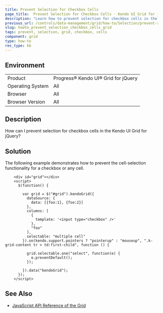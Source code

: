 ```yaml
---
title: Prevent Selection for Checkbox Cells
page_title:  Prevent Selection for Checkbox Cells - Kendo UI Grid for jQuery
description: "Learn how to prevent selection for checkbox cells in the Kendo UI Grid for jQuery. "
previous_url: /controls/data-management/grid/how-to/Selection/prevent-selection-for-checkbox-cell
slug: howto_prevent_selection_checkbox_cells_grid
tags: prevent, selection, grid, checkbox, cells
component: grid
type: how-to
res_type: kb
---
```


## Environment

<table>
 <tr>
  <td>Product</td>
  <td>Progress® Kendo UI® Grid for jQuery</td> 
 </tr>
 <tr>
  <td>Operating System</td>
  <td>All</td>
 </tr>
 <tr>
  <td>Browser</td>
  <td>All</td>
 </tr>
 <tr>
  <td>Browser Version</td>
  <td>All</td>
 </tr>
</table>

## Description

How can I prevent selection for checkbox cells in the Kendo UI Grid for jQuery?

## Solution

The following example demonstrates how to prevent the cell-selection functionality for a checkbox or any cell.

```dojo
    <div id="grid"></div>
    <script>
      $(function() {

        var grid = $("#grid").kendoGrid({
          dataSource: {
            data: [{foo:1}, {foo:2}]
          },
          columns: [
            {
              template: '<input type="checkbox" />'
            },
            "foo"
          ],
          selectable: "multiple cell"
        }).on(kendo.support.pointers ? "pointerup" : "mouseup", ".k-grid-content tr > td:first-child", function () {

          grid.selectable.one("select", function(e) {
            e.preventDefault();
          });

        }).data("kendoGrid");
      });
    </script>
```

## See Also

* [JavaScript API Reference of the Grid](/api/javascript/ui/grid)
